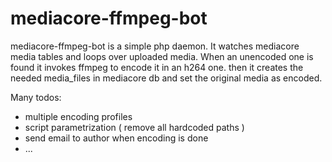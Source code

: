 mediacore-ffmpeg-bot
====================

mediacore-ffmpeg-bot is a simple php daemon. It watches mediacore media tables and loops over uploaded media.
When an unencoded one is found it invokes ffmpeg to encode it in an h264 one. then it creates the needed media_files
in mediacore db and set the original media as encoded.

Many todos:
* multiple encoding profiles
* script parametrization ( remove all hardcoded paths )
* send email to author when encoding is done
* ...
